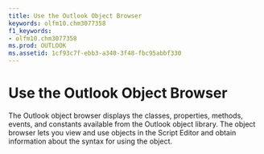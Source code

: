 ```yaml
---
title: Use the Outlook Object Browser
keywords: olfm10.chm3077358
f1_keywords:
- olfm10.chm3077358
ms.prod: OUTLOOK
ms.assetid: 1cf93c7f-ebb3-a340-3f48-fbc95abbf330
---
```



# Use the Outlook Object Browser

The Outlook object browser displays the classes, properties, methods, events, and constants available from the Outlook object library. The object browser lets you view and use objects in the Script Editor and obtain information about the syntax for using the object.


